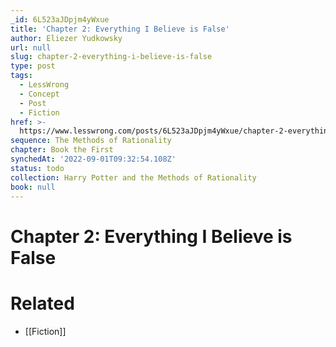 ```yaml
---
_id: 6L523aJDpjm4yWxue
title: 'Chapter 2: Everything I Believe is False'
author: Eliezer Yudkowsky
url: null
slug: chapter-2-everything-i-believe-is-false
type: post
tags:
  - LessWrong
  - Concept
  - Post
  - Fiction
href: >-
  https://www.lesswrong.com/posts/6L523aJDpjm4yWxue/chapter-2-everything-i-believe-is-false
sequence: The Methods of Rationality
chapter: Book the First
synchedAt: '2022-09-01T09:32:54.108Z'
status: todo
collection: Harry Potter and the Methods of Rationality
book: null
---
```


# Chapter 2: Everything I Believe is False


# Related

- [[Fiction]]